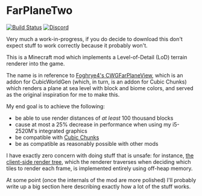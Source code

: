 # FarPlaneTwo

[![Build Status](https://jenkins.daporkchop.net/job/PorkStudios/job/FarPlaneTwo/job/master/badge/icon)](https://jenkins.daporkchop.net/job/PorkStudios/job/FarPlaneTwo/)
[![Discord](https://img.shields.io/discord/428813657816956929.svg)](https://discord.gg/FrBHHCk)

Very much a work-in-progress, if you do decide to download this don't expect stuff to work correctly because it probably won't.

This is a Minecraft mod which implements a Level-of-Detail (LoD) terrain renderer into the game.

The name is in reference to [Foghrye4's CWGFarPlaneView](https://github.com/Foghrye4/CWGFarPlaneView/), which is an addon for CubicWorldGen (which, in turn, is an addon for Cubic Chunks) which renders a plane at sea level with block and biome colors, and served as the original inspiration for me to make this.

My end goal is to achieve the following:
- be able to use render distances of *at least* 100 thousand blocks
- cause at most a 25% decrease in performance when using my i5-2520M's integrated graphics
- be compatible with [Cubic Chunks](https://github.com/OpenCubicChunks/CubicChunks)
- be as compatible as reasonably possible with other mods

I have exactly zero concern with doing stuff that is unsafe: for instance, [the client-side render tree](https://github.com/PorkStudios/FarPlaneTwo/blob/master/src/main/java/net/daporkchop/fp2/mode/common/client/AbstractFarRenderTree.java), which the renderer traverses when deciding which tiles to render each frame, is implemented entirely using off-heap memory.

At some point (once the internals of the mod are more polished) I'll probably write up a big section here describing exactly how a lot of the stuff works.
